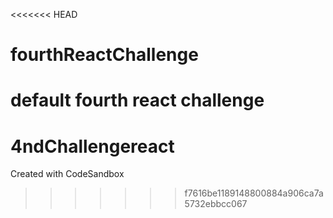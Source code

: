 <<<<<<< HEAD
# fourthReactChallenge
default fourth react challenge
=======
# 4ndChallengereact
Created with CodeSandbox
>>>>>>> f7616be1189148800884a906ca7a5732ebbcc067
